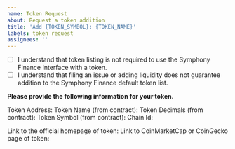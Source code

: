 ```yaml
---
name: Token Request
about: Request a token addition
title: 'Add {TOKEN_SYMBOL}: {TOKEN_NAME}'
labels: token request
assignees: ''
---
```


- [ ] I understand that token listing is not required to use the Symphony Finance Interface with a token.
- [ ] I understand that filing an issue or adding liquidity does not guarantee addition to the Symphony Finance default token list.

**Please provide the following information for your token.**

Token Address: 
Token Name (from contract): 
Token Decimals (from contract): 
Token Symbol (from contract): 
Chain Id: 

Link to the official homepage of token:
Link to CoinMarketCap or CoinGecko page of token: 
